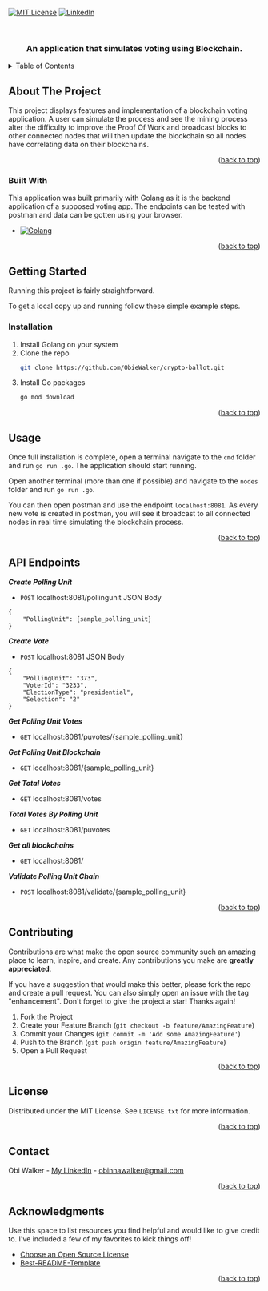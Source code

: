 
<a name="readme-top"></a>

[![MIT License][license-shield]][license-url]
[![LinkedIn][linkedin-shield]][linkedin-url]



<!-- PROJECT LOGO -->
<br />
<div align="center">

  <h3 align="center">An application that simulates voting using Blockchain.</h3>

</div>



<!-- TABLE OF CONTENTS -->
<details>
  <summary>Table of Contents</summary>
  <ol>
    <li>
      <a href="#about-the-project">About The Project</a>
      <ul>
        <li><a href="#built-with">Built With</a></li>
      </ul>
    </li>
    <li>
      <a href="#getting-started">Getting Started</a>
      <ul>
        <li><a href="#installation">Installation</a></li>
      </ul>
    </li>
    <li><a href="#usage">Usage</a></li>
    <li><a href="#contributing">Contributing</a></li>
    <li><a href="#license">License</a></li>
    <li><a href="#contact">Contact</a></li>
    <li><a href="#acknowledgments">Acknowledgments</a></li>
  </ol>
</details>



<!-- ABOUT THE PROJECT -->
## About The Project

This project displays features and implementation of a blockchain voting application. A user can simulate the process and see the mining process alter the difficulty to improve the Proof Of Work and broadcast blocks to other connected nodes that will then update the blockchain so all nodes have correlating data on their blockchains.



<p align="right">(<a href="#readme-top">back to top</a>)</p>



### Built With

This application was built primarily with Golang as it is the backend application of a supposed voting app. The endpoints can be tested with postman and data can be gotten using your browser.

* [![Golang][golang]][Go-url]

<p align="right">(<a href="#readme-top">back to top</a>)</p>



<!-- GETTING STARTED -->
## Getting Started

Running this project is fairly straightforward. 

To get a local copy up and running follow these simple example steps.


### Installation


1. Install Golang on your system
2. Clone the repo
   ```sh
   git clone https://github.com/ObieWalker/crypto-ballot.git
   ```
3. Install Go packages
   ```sh
   go mod download
   ```

<p align="right">(<a href="#readme-top">back to top</a>)</p>


<!-- USAGE EXAMPLES -->
## Usage

Once full installation is complete, open a terminal navigate to the `cmd` folder and run `go run .go`. The application should start running.

Open another terminal (more than one if possible) and navigate to the `nodes` folder and run `go run .go`. 

You can then open postman and use the endpoint `localhost:8081`. As every new vote is created in postman, you will see it broadcast to all connected nodes in real time simulating the blockchain process. 

<p align="right">(<a href="#readme-top">back to top</a>)</p>


<!-- USAGE EXAMPLES -->
## API Endpoints

***Create Polling Unit***
* `POST` localhost:8081/pollingunit
JSON Body
```
{
    "PollingUnit": {sample_polling_unit}
}
```

***Create Vote***
* `POST` localhost:8081
JSON Body
```
{
    "PollingUnit": "373",
    "VoterId": "3233",
    "ElectionType": "presidential",
    "Selection": "2"
}
```

***Get Polling Unit Votes***
* `GET` localhost:8081/puvotes/{sample_polling_unit}


***Get Polling Unit Blockchain***
* `GET` localhost:8081/{sample_polling_unit}


***Get Total Votes***
* `GET` localhost:8081/votes


***Total Votes By Polling Unit***
* `GET` localhost:8081/puvotes


***Get all blockchains***
* `GET` localhost:8081/


***Validate Polling Unit Chain***
* `POST` localhost:8081/validate/{sample_polling_unit}



<p align="right">(<a href="#readme-top">back to top</a>)</p>


<!-- CONTRIBUTING -->
## Contributing

Contributions are what make the open source community such an amazing place to learn, inspire, and create. Any contributions you make are **greatly appreciated**.

If you have a suggestion that would make this better, please fork the repo and create a pull request. You can also simply open an issue with the tag "enhancement".
Don't forget to give the project a star! Thanks again!

1. Fork the Project
2. Create your Feature Branch (`git checkout -b feature/AmazingFeature`)
3. Commit your Changes (`git commit -m 'Add some AmazingFeature'`)
4. Push to the Branch (`git push origin feature/AmazingFeature`)
5. Open a Pull Request

<p align="right">(<a href="#readme-top">back to top</a>)</p>



<!-- LICENSE -->
## License

Distributed under the MIT License. See `LICENSE.txt` for more information.

<p align="right">(<a href="#readme-top">back to top</a>)</p>



<!-- CONTACT -->
## Contact

Obi Walker - [My LinkedIn](https://www.linkedin.com/in/obi-walker-a9b94371/) - obinnawalker@gmail.com


<p align="right">(<a href="#readme-top">back to top</a>)</p>



<!-- ACKNOWLEDGMENTS -->
## Acknowledgments

Use this space to list resources you find helpful and would like to give credit to. I've included a few of my favorites to kick things off!

* [Choose an Open Source License](https://choosealicense.com)
* [Best-README-Template](https://github.com/othneildrew/Best-README-Template)

<p align="right">(<a href="#readme-top">back to top</a>)</p>



<!-- MARKDOWN LINKS & IMAGES -->
<!-- https://www.markdownguide.org/basic-syntax/#reference-style-links -->

[linkedin-url]: https://www.linkedin.com/in/obi-walker-a9b94371/
[linkedin-shield]: https://img.shields.io/badge/-LinkedIn-black.svg?style=for-the-badge&logo=linkedin&colorB=555
[license-shield]: https://img.shields.io/github/license/
[license-url]: https://github.com/ObieWalker/crypto-ballot/blob/develop/LICENSE.txt
[Golang]: https://img.shields.io/badge/go-000000?style=for-the-badge&logo=go&logoColor=#007D9C
[Go-url]: https://go.dev/